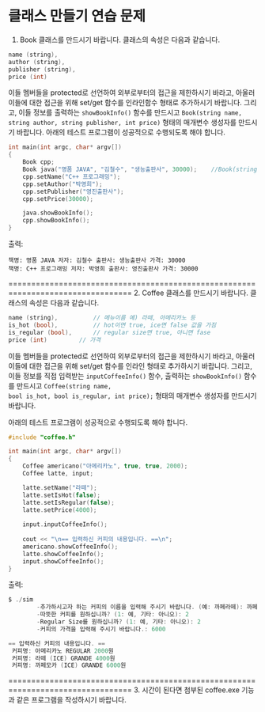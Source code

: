 # 클래스 만들기 연습 문제

1. Book 클래스를 만드시기 바랍니다. 클래스의 속성은 다음과 같습니다.
```c
name (string), 
author (string), 
publisher (string), 
price (int)
```

이들 멤버들을 protected로 선언하여 외부로부터의 접근을 제한하시기 바라고, 아울러 이들에 대한 접근을 위해 set/get 함수를 인라인함수 형태로 추가하시기 바랍니다. 그리고, 이들 정보를 출력하는 <code>showBookInfo()</code> 함수를 만드시고 <code>Book(string name, string author, string publisher, int price)</code> 형태의 매개변수 생성자를 만드시기 바랍니다.
아래의 테스트 프로그램이 성공적으로 수행되도록 해야 합니다.
```c
int main(int argc, char* argv[])
{
	Book cpp;
	Book java("명품 JAVA", "김철수", "생능출판사", 30000);	//Book(string name, string author, string publisher, int price)
	cpp.setName("C++ 프로그래밍");
	cpp.setAuthor("박영희");
	cpp.setPublisher("영진출판사");
	cpp.setPrice(30000);

	java.showBookInfo();
	cpp.showBookInfo();
}
``` 

출력:
```
책명: 명품 JAVA 저자: 김철수 출판사: 생능출판사 가격: 30000
책명: C++ 프로그래밍 저자: 박영희 출판사: 영진출판사 가격: 30000
```
=================================================================================
2. Coffee 클래스를 만드시기 바랍니다. 클래스의 속성은 다음과 같습니다. 
```c
name (string), 			// 메뉴이름 예) 라떼, 아메리카노 등
is_hot (bool), 			// hot이면 true, ice면 false 값을 가짐
is_regular (bool), 		// regular size면 true, 아니면 fase
price (int)			// 가격	
```

이들 멤버들을 protected로 선언하여 외부로부터의 접근을 제한하시기 바라고, 아울러 이들에 대한 접근을 위해 set/get 함수를 인라인 형태로 추가하시기 바랍니다. 그리고, 이들 정보를 직접 입력받는 <code>inputCoffeeInfo()</code> 함수, 출력하는 <code>showBookInfo()</code> 함수를 만드시고 <code>Coffee(string name, bool is_hot, bool is_regular, int price);</code> 형태의 매개변수 생성자를 만드시기 바랍니다.

아래의 테스트 프로그램이 성공적으로 수행되도록 해야 합니다.

```c
#include "coffee.h"

int main(int argc, char* argv[])
{
	Coffee americano("아메리카노", true, true, 2000);
	Coffee latte, input;

	latte.setName("라떼");
	latte.setIsHot(false);
	latte.setIsRegular(false);
	latte.setPrice(4000);
	
	input.inputCoffeeInfo();
	
	cout << "\n== 입력하신 커피의 내용입니다. ==\n";
	americano.showCoffeeInfo();
	latte.showCoffeeInfo();
	input.showCoffeeInfo();
}
```
	
출력:
```c
$ ./sim
        -추가하시고자 하는 커피의 이름을 입력해 주시기 바랍니다. (예: 까페라떼): 까페모카
        -따뜻한 커피를 원하십니까? (1: 예, 기타: 아니오): 2
        -Regular Size를 원하십니까? (1: 예, 기타: 아니오): 2
        -커피의 가격을 입력해 주시기 바랍니다.: 6000

== 입력하신 커피의 내용입니다. ==
 커피명: 아메리카노 REGULAR 2000원
 커피명: 라떼 (ICE) GRANDE 4000원
 커피명: 까페모카 (ICE) GRANDE 6000원
```
 
=================================================================================
3. 시간이 된다면 첨부된 coffee.exe 기능과 같은 프로그램을 작성하시기 바랍니다.
